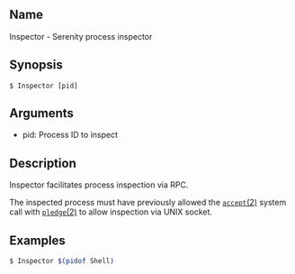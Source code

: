 ## Name

Inspector - Serenity process inspector

## Synopsis

```**sh
$ Inspector [pid]
```

## Arguments

* pid: Process ID to inspect

## Description

Inspector facilitates process inspection via RPC.

The inspected process must have previously allowed the
[`accept`(2)](../man2/accept.md) system call with
[`pledge`(2)](../man2/pledge.md) to allow inspection
via UNIX socket.

## Examples

```sh
$ Inspector $(pidof Shell)
```

